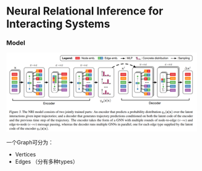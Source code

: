# Neural Relational Inference for Interacting Systems



### Model
<img src="architecture.png" alt="architecture" width="3000"/>

一个Graph可分为：
+ Vertices
+ Edges （分有多种types）